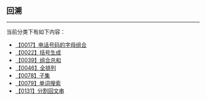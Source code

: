<div style="font-size: 20px; margin-bottom: 15px; font-weight: bold;">回溯</div>
<hr style="height: 1px; margin: 1em 0px;" />

当前分类下有如下内容：

* [【0017】电话号码的字母组合](/tools/tpl/【0017】电话号码的字母组合.md)
* [【0022】括号生成](/tools/tpl/【0022】括号生成.md)
* [【0039】组合总和](/tools/tpl/【0039】组合总和.md)
* [【0046】全排列](/tools/tpl/【0046】全排列.md)
* [【0078】子集](/tools/tpl/【0078】子集.md)
* [【0079】单词搜索](/tools/tpl/【0079】单词搜索.md)
* [【0131】分割回文串](/tools/tpl/【0131】分割回文串.md)